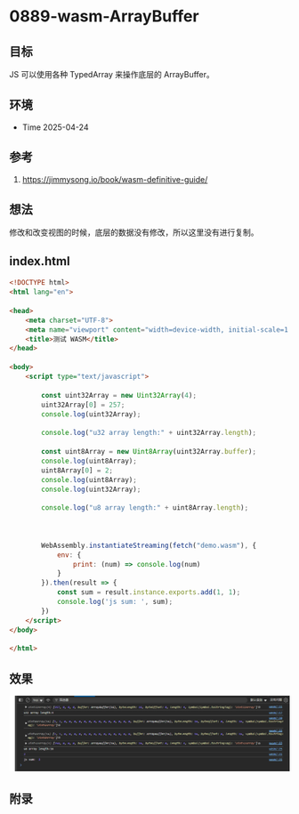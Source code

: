 # 0889-wasm-ArrayBuffer

## 目标

JS 可以使用各种 TypedArray 来操作底层的 ArrayBuffer。

## 环境

- Time 2025-04-24

## 参考

1. <https://jimmysong.io/book/wasm-definitive-guide/>

## 想法

修改和改变视图的时候，底层的数据没有修改，所以这里没有进行复制。

## index.html

```html
<!DOCTYPE html>
<html lang="en">

<head>
    <meta charset="UTF-8">
    <meta name="viewport" content="width=device-width, initial-scale=1.0">
    <title>测试 WASM</title>
</head>

<body>
    <script type="text/javascript">

        const uint32Array = new Uint32Array(4);
        uint32Array[0] = 257;
        console.log(uint32Array);

        console.log("u32 array length:" + uint32Array.length);

        const uint8Array = new Uint8Array(uint32Array.buffer);
        console.log(uint8Array);
        uint8Array[0] = 2;
        console.log(uint8Array);
        console.log(uint32Array);

        console.log("u8 array length:" + uint8Array.length);



        WebAssembly.instantiateStreaming(fetch("demo.wasm"), {
            env: {
                print: (num) => console.log(num)
            }
        }).then(result => {
            const sum = result.instance.exports.add(1, 1);
            console.log('js sum: ', sum);
        })
    </script>
</body>

</html>
```

## 效果

![ArrayBuffer][1]

[1]: images/wasm04.png

## 附录
